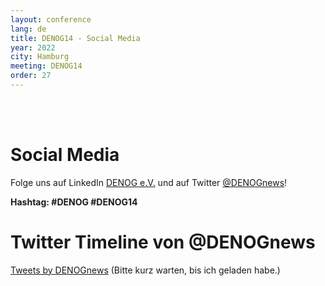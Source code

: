 ```yaml
---
layout: conference
lang: de
title: DENOG14 - Social Media
year: 2022
city: Hamburg
meeting: DENOG14
order: 27
---
```

<br /> 
<br /> 

# Social Media 

Folge uns auf LinkedIn <a href="https://www.linkedin.com/company/denog/">DENOG e.V.</a> und auf Twitter <a href="https://twitter.com/DENOGnews">@DENOGnews</a>!

<b>Hashtag: #DENOG #DENOG14</b>

# Twitter Timeline von @DENOGnews

<a class="twitter-timeline" href="https://twitter.com/DENOGnews?ref_src=twsrc%5Etfw">Tweets by DENOGnews</a> (Bitte kurz warten, bis ich geladen habe.) <script async src="https://platform.twitter.com/widgets.js" charset="utf-8"></script>

